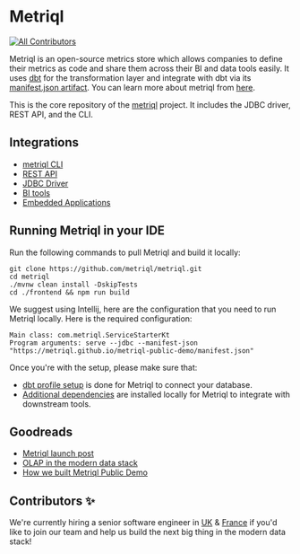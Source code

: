 # Metriql
<!-- ALL-CONTRIBUTORS-BADGE:START - Do not remove or modify this section -->
[![All Contributors](https://img.shields.io/badge/all_contributors-2-orange.svg?style=flat-square)](#contributors-)
<!-- ALL-CONTRIBUTORS-BADGE:END -->

Metriql is an open-source metrics store which allows companies to define their metrics as code and share them across their BI and data tools easily.
It uses [dbt](https://getdbt.com) for the transformation layer and integrate with dbt via its [manifest.json artifact](https://docs.getdbt.com/reference/artifacts/manifest-json). 
You can learn more about metriql from [here](https://metriql.com/introduction/intro).

This is the core repository of the [metriql](http://metriql.com) project. It includes the JDBC driver, REST API, and the CLI.

## Integrations

* [metriql CLI](https://metriql.com/metriql-cli/cli-overview)
* [REST API](https://metriql.com/integrations/rest-api)
* [JDBC Driver](https://metriql.com/integrations/jdbc-driver)
* [BI tools](https://metriql.com/integrations/bi-tools/index)
* [Embedded Applications](https://metriql.com/integrations/embedded)

## Running Metriql in your IDE

Run the following commands to pull Metriql and build it locally:

```
git clone https://github.com/metriql/metriql.git
cd metriql
./mvnw clean install -DskipTests
cd ./frontend && npm run build
```

We suggest using Intellij, here are the configuration that you need to run Metriql locally. Here is the required configuration:

```
Main class: com.metriql.ServiceStarterKt
Program arguments: serve --jdbc --manifest-json "https://metriql.github.io/metriql-public-demo/manifest.json"
```

Once you're with the setup, please make sure that:

* [dbt profile setup](https://docs.getdbt.com/dbt-cli/configure-your-profile) is done for Metriql to connect your database.
* [Additional dependencies](https://github.com/metriql/metriql/blob/master/Dockerfile#L27) are installed locally for Metriql to integrate with downstream tools.


## Goodreads

* [Metriql launch post](https://metriql.com/blog/introducing-metriql-open-source-metrics-store)
* [OLAP in the modern data stack](https://metriql.com/blog/2021/09/07/olap-in-modern-data-stack)
* [How we built Metriql Public Demo](https://metriql.com/blog/2021/09/29/how-we-built-our-public-demo)

## Contributors ✨

We're currently hiring a senior software engineer in [UK](https://grnh.se/afd382051us) & [France](https://grnh.se/fe7d05711us) if you'd like to join our team and help us build the next big thing in the modern data stack!
